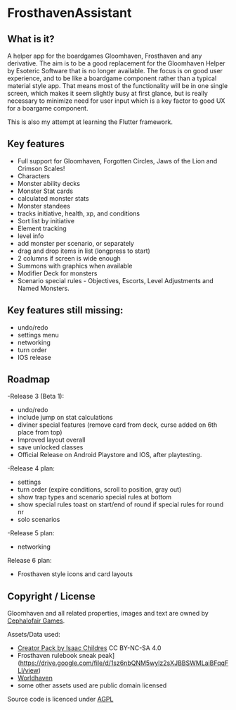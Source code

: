 # FrosthavenAssistant

## What is it?
A helper app for the boardgames Gloomhaven, Frosthaven and any derivative.
The aim is to be a good replacement for the Gloomhaven Helper by Esoteric Software that is no longer available.
The focus is on good user experience, and to be like a boardgame component rather than a typical material style app.
That means most of the functionality will be in one single screen, which makes it seem slightly busy at first glance, but is really necessary to minimize need for user input which is a key factor to good UX for a boargame component.

This is also my attempt at learning the Flutter framework.

## Key features
- Full support for Gloomhaven, Forgotten Circles, Jaws of the Lion and Crimson Scales!
- Characters
- Monster ability decks
- Monster Stat cards
- calculated monster stats
- Monster standees
- tracks initiative, health, xp, and conditions
- Sort list by initiative
- Element tracking
- level info
- add monster per scenario, or separately
- drag and drop items in list (longpress to start)
- 2 columns if screen is wide enough
- Summons with graphics when available
- Modifier Deck for monsters
- Scenario special rules - Objectives, Escorts, Level Adjustments and Named Monsters.

## Key features still missing:
- undo/redo
- settings menu
- networking
- turn order
- IOS release

## Roadmap
-Release 3 (Beta 1):
  - undo/redo
  - include jump on stat calculations
  - diviner special features (remove card from deck, curse added on 6th place from top)
  - Improved layout overall
  - save unlocked classes
  - Official Release on Android Playstore and IOS, after playtesting.

-Release 4 plan:
  - settings
  - turn order (expire conditions, scroll to position, gray out)
  - show trap types and scenario special rules at bottom
  - show special rules toast on start/end of round if special rules for round nr
  - solo scenarios

-Release 5 plan:
  - networking

Release 6 plan:
  - Frosthaven style icons and card layouts

## Copyright / License

Gloomhaven and all related properties, images and text are owned by [Cephalofair Games](https://cephalofair.com).

Assets/Data used:

- [Creator Pack by Isaac Childres](https://boardgamegeek.com/thread/1733586/files-creation) CC BY-NC-SA 4.0
- Frosthaven rulebook sneak peak] (https://drive.google.com/file/d/1sz6nbQNM5wylz2sXJBBSWMLaiBFqqFLl/view)
- [Worldhaven](https://github.com/any2cards/worldhaven)
- some other assets used are public domain licensed

Source code is licenced under [AGPL](/LICENSE)
